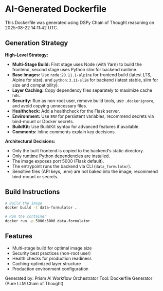 # AI-Generated Dockerfile

This Dockerfile was generated using DSPy Chain of Thought reasoning on 2025-08-22 14:11:42 UTC.

## Generation Strategy

**High-Level Strategy:**
- **Multi-Stage Build:** First stage uses Node (with Yarn) to build the frontend, second stage uses Python slim for backend runtime.
- **Base Images:** Use `node:20.11.1-alpine` for frontend build (latest LTS, Alpine for size), and `python:3.11-slim` for backend (latest stable, slim for size and compatibility).
- **Layer Caching:** Copy dependency files separately to maximize cache hits.
- **Security:** Run as non-root user, remove build tools, use `.dockerignore`, and avoid copying unnecessary files.
- **Healthcheck:** Add a healthcheck for the Flask server.
- **Environment:** Use `ENV` for persistent variables, recommend secrets via bind-mount or Docker secrets.
- **BuildKit:** Use BuildKit syntax for advanced features if available.
- **Comments:** Inline comments explain key decisions.

**Architectural Decisions:**
- Only the built frontend is copied to the backend's static directory.
- Only runtime Python dependencies are installed.
- The image exposes port 5000 (Flask default).
- The entrypoint runs the backend via CLI (`data_formulator`).
- Sensitive files (API keys, .env) are not baked into the image; recommend bind-mount or secrets.

## Build Instructions

```bash
# Build the image
docker build -t data-formulator .

# Run the container
docker run -p 5000:5000 data-formulator
```

## Features

- Multi-stage build for optimal image size
- Security best practices (non-root user)
- Health checks for production readiness
- Caching-optimized layer structure
- Production environment configuration

Generated by: Prism AI Workflow Orchestrator
Tool: Dockerfile Generator (Pure LLM Chain of Thought)
